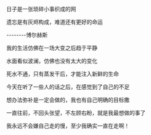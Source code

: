 日子是一张琐碎小事织成的网

遗忘是有灰烬构成，难道还有更好的命运

--------博尔赫斯

我的生活仿佛在一场大变之后趋于平静

水面看似波澜，仿佛也没有太大的变化

死水不通，只有蒸发干后，才能注入新鲜的生命

今天在听了一些人的话之后，在感觉到了自己的不足

想办法弥补是一定会做的，我也有自己明确的目标撒

一直往前，不回头张望，不左顾右盼，就是我最想做的事了

我永远不会嫌自己走的慢，至少我确实一直在走啊！